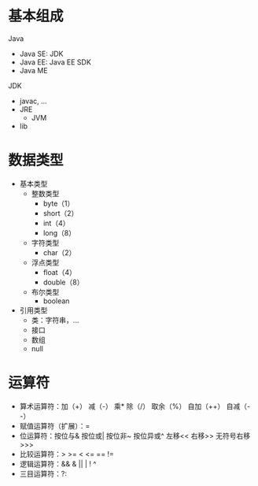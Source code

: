 # 基本组成
Java
- Java SE: JDK
- Java EE: Java EE SDK
- Java ME

JDK
- javac, ...
- JRE
  - JVM
- lib


# 数据类型
- 基本类型
  - 整数类型
    - byte（1）
    - short（2）
    - int（4）
    - long（8）
  - 字符类型
    - char（2）
  - 浮点类型
    - float（4）
    - double（8）
  - 布尔类型
    - boolean
- 引用类型
  - 类：字符串，...
  - 接口
  - 数组
  - null

# 运算符
- 算术运算符：加（+） 减（-） 乘* 除（/） 取余（%） 自加（++） 自减（--）
- 赋值运算符（扩展）：=
- 位运算符：按位与& 按位或| 按位非~ 按位异或^ 左移<< 右移>> 无符号右移>>>
- 比较运算符：> >= < <= == !=
- 逻辑运算符：&& & || | ! ^
- 三目运算符：?:
